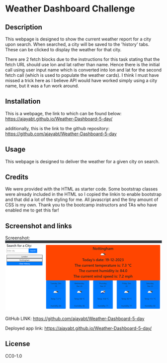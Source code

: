# Weather Dashboard Challenge


## Description

This webpage is designed to show the current weather report for a city upon search. When searched, a city will be saved to the 'history' tabs. These can be clicked to display the weather for that city. 

There are 2 fetch blocks due to the instructions for this task stating that the fetch URL should use lon and lat rather than name. Hence there is the initial call using user input name which is converted into lon and lat for the second fetch call (which is used to populate the weather cards). I think I must have missed a trick here as I believe API would have worked simply using a city name, but it was a fun work around.







## Installation

This is a webpage, the link to which can be found below:
https://ajayabt.github.io/Weather-Dashboard-5-day/


additionally, this is the link to the github repository:
https://github.com/ajayabt/Weather-Dashboard-5-day


## Usage

This webpage is designed to deliver the weather for a given city on search.




## Credits
We were provided with the HTML as starter code. Some bootstrap classes were already included in the HTML so I copied the linkin to enable bootstrap and that did a lot of the styling for me.  All javascript and the tiny amount of CSS is my own. Thank you to the bootcamp instructors and TAs who have enabled me to get this far!

## Screenshot and links


Screenshot: ![Alt text](<assets/images/Weather Dashboard Screenshot.png>)

GitHub LINK: https://github.com/ajayabt/Weather-Dashboard-5-day 

Deployed app link: https://ajayabt.github.io/Weather-Dashboard-5-day/ 


## License
CC0-1.0